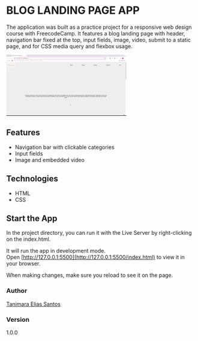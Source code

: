 # BLOG LANDING PAGE APP

The application was built as a practice project for a responsive web design course with FreecodeCamp. It features a blog landing page with header, navigation bar fixed at the top, input fields, image, video, submit to a static page, and for CSS media query and flexbox usage.

![blog landing page app - Tanimara Elias Santos](landing-page-showcase.gif)

## Features

- Navigation bar with clickable categories
- Input fields
- Image and embedded video

## Technologies

- HTML
- CSS

## Start the App

In the project directory, you can run it with the Live Server by right-clicking on the index.html.

It will run the app in development mode.\
Open [http://127.0.0.1:5500](http://127.0.0.1:5500/index.html) to view it in your browser.

When making changes, make sure you reload to see it on the page.

### Author

[Tanimara Elias Santos](https://github.com/tanimaraeliassantos)

### Version

1.0.0
